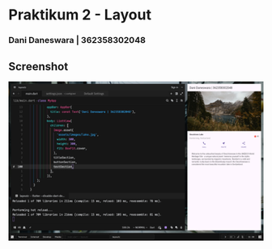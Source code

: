 # Praktikum 2 - Layout

### Dani Daneswara | 362358302048

## Screenshot
![screenshot](images/preview.png)
